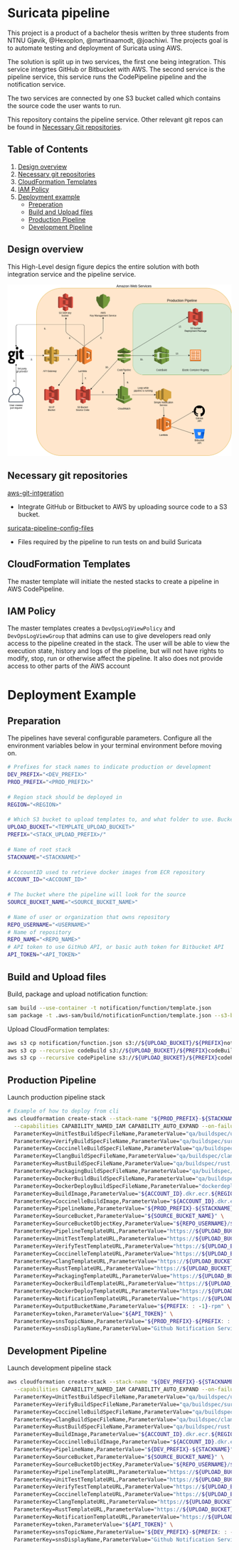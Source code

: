 # Suricata pipeline
This project is a product of a bachelor thesis written by three students from NTNU Gjøvik, @Hexoplon, @martinaamodt, @joachiwi. 
The projects goal is to automate testing and deployment of Suricata using AWS. 

The solution is split up in two services, the first one being integration. This service integrtes GitHub or Bitbucket with AWS. The second service is the pipeline service, this service runs the CodePipeline pipeline and the notification service.

The two services are connected by one S3 bucket called which contains the source code the user wants to run.

This repository contains the pipeline service. Other relevant git repos can be found in [Necessary Git repositories](#necessary-git-repositories).
## Table of Contents
1. [Design overview](#design-overview)
2. [Necessary git repositories](#necessary-git-repositories)
3. [CloudFormation Templates](#cloudformation-templates)
4. [IAM Policy](#iam-policy)
5. [Deployment example](#deployment-example)
    * [Preperation](#preparation)
    * [Build and Upload files](#build-and-upload-files)
    * [Production Pipeline](#production-pipeline)
    * [Development Pipeline](#development-pipeline)

## Design overview
This High-Level design figure depics the entire solution with both integration service and the pipeline service.

![HLD](/AWS-Plan.png)

## Necessary git repositories
[aws-git-intgeration](https://github.com/beardnecks/aws-git-integration)
* Integrate GitHub or Bitbucket to AWS by uploading source code to a S3 bucket.
 
[suricata-pipeline-config-files](https://github.com/beardnecks/suricata-pipeline-config-files)
* Files required by the pipeline to run tests on and build Suricata

## CloudFormation Templates
The master template will initiate the nested stacks to create a pipeline in AWS CodePipeline.

## IAM Policy
The master templates creates a `DevOpsLogViewPolicy` and `DevOpsLogViewGroup` that admins can use to give developers read only access
to the pipeline created in the stack. The user will be able to view the execution state, history and logs of the pipeline, but will not have rights to
modify, stop, run or otherwise affect the pipeline. It also does not provide access to other parts of the AWS account

# Deployment Example
## Preparation
The pipelines have several configurable parameters. Configure all the environment variables below in your terminal environment before moving on.
```bash
# Prefixes for stack names to indicate production or development
DEV_PREFIX="<DEV_PREFIX>"
PROD_PREFIX="<PROD_PREFIX>"

# Region stack should be deployed in
REGION="<REGION>"

# Which S3 bucket to upload templates to, and what folder to use. Bucket must already exist.
UPLOAD_BUCKET="<TEMPLATE_UPLOAD_BUCKET>"
PREFIX="<STACK_UPLOAD_PREFIX>/"

# Name of root stack
STACKNAME="<STACKNAME>"

# AccountID used to retrieve docker images from ECR repository
ACCOUNT_ID="<ACCOUNT_ID>"

# The bucket where the pipeline will look for the source
SOURCE_BUCKET_NAME="<SOURCE_BUCKET_NAME>"

# Name of user or organization that owns repository
REPO_USERNAME="<USERNAME>"
# Name of repository
REPO_NAME="<REPO_NAME>"
# API token to use GitHub API, or basic auth token for Bitbucket API
API_TOKEN="<API_TOKEN>"
```

## Build and Upload files
Build, package and upload notification function:
```bash
sam build --use-container -t notification/function/template.json
sam package -t .aws-sam/build/notificationFunction/template.json --s3-bucket "$UPLOAD_BUCKET" --use-json --output-template-file notification/function.json --s3-prefix "${PREFIX: : -1}"
```

Upload CloudFormation templates:
```bash
aws s3 cp notification/function.json s3://${UPLOAD_BUCKET}/${PREFIX}notification/
aws s3 cp --recursive codeBuild s3://${UPLOAD_BUCKET}/${PREFIX}codeBuild/
aws s3 cp --recursive codePipeline s3://${UPLOAD_BUCKET}/${PREFIX}codePipeline/
```

## Production Pipeline
Launch production pipeline stack
```bash
# Example of how to deploy from cli
aws cloudformation create-stack --stack-name "${PROD_PREFIX}-${STACKNAME}" --template-body file://prod-master.json \
  --capabilities CAPABILITY_NAMED_IAM CAPABILITY_AUTO_EXPAND --on-failure DO_NOTHING --parameters \
  ParameterKey=UnitTestBuildSpecFileName,ParameterValue="qa/buildspec/unittest.yml" \
  ParameterKey=VerifyBuildSpecFileName,ParameterValue="qa/buildspec/suricata-verify.yml" \
  ParameterKey=CoccinelleBuildSpecFileName,ParameterValue="qa/buildspec/coccinelle.yml" \
  ParameterKey=ClangBuildSpecFileName,ParameterValue="qa/buildspec/clang.yml" \
  ParameterKey=RustBuildSpecFileName,ParameterValue="qa/buildspec/rust.yml" \
  ParameterKey=PackagingBuildSpecFileName,ParameterValue="qa/buildspec/packaging.yml" \
  ParameterKey=DockerBuildBuildSpecFileName,ParameterValue="qa/buildspec/dockerbuild.yml" \
  ParameterKey=DockerDeployBuildSpecFileName,ParameterValue="dockerdeploy.yml" \
  ParameterKey=BuildImage,ParameterValue="${ACCOUNT_ID}.dkr.ecr.${REGION}.amazonaws.com/build/suricata-devops" \
  ParameterKey=CoccinelleBuildImage,ParameterValue="${ACCOUNT_ID}.dkr.ecr.${REGION}.amazonaws.com/build/suricata-coccinelle" \
  ParameterKey=PipelineName,ParameterValue="${PROD_PREFIX}-${STACKNAME}" \
  ParameterKey=SourceBucket,ParameterValue="${SOURCE_BUCKET_NAME}" \
  ParameterKey=SourceBucketObjectKey,ParameterValue="${REPO_USERNAME}/${REPO_NAME}/prod/${REPO_USERNAME}_${REPO_NAME}.zip" \
  ParameterKey=PipelineTemplateURL,ParameterValue="https://${UPLOAD_BUCKET}.s3.${REGION}.amazonaws.com/${PREFIX}codePipeline/prod-pipeline.json" \
  ParameterKey=UnitTestTemplateURL,ParameterValue="https://${UPLOAD_BUCKET}.s3.${REGION}.amazonaws.com/${PREFIX}codeBuild/unittest.json" \
  ParameterKey=VerifyTestTemplateURL,ParameterValue="https://${UPLOAD_BUCKET}.s3.${REGION}.amazonaws.com/${PREFIX}codeBuild/verify.json" \
  ParameterKey=CoccinelleTemplateURL,ParameterValue="https://${UPLOAD_BUCKET}.s3.${REGION}.amazonaws.com/${PREFIX}codeBuild/coccinelle.json" \
  ParameterKey=ClangTemplateURL,ParameterValue="https://${UPLOAD_BUCKET}.s3.${REGION}.amazonaws.com/${PREFIX}codeBuild/clang.json" \
  ParameterKey=RustTemplateURL,ParameterValue="https://${UPLOAD_BUCKET}.s3.${REGION}.amazonaws.com/${PREFIX}codeBuild/rust.json" \
  ParameterKey=PackagingTemplateURL,ParameterValue="https://${UPLOAD_BUCKET}.s3.${REGION}.amazonaws.com/${PREFIX}codeBuild/package.json" \
  ParameterKey=DockerBuildTemplateURL,ParameterValue="https://${UPLOAD_BUCKET}.s3.${REGION}.amazonaws.com/${PREFIX}codeBuild/dockerBuild.json" \
  ParameterKey=DockerDeployTemplateURL,ParameterValue="https://${UPLOAD_BUCKET}.s3.${REGION}.amazonaws.com/${PREFIX}codeBuild/dockerDeploy.json" \
  ParameterKey=NotificationTemplateURL,ParameterValue="https://${UPLOAD_BUCKET}.s3.${REGION}.amazonaws.com/${PREFIX}notification/function.json" \
  ParameterKey=OutputBucketName,ParameterValue="${PREFIX: : -1}-rpm" \
  ParameterKey=token,ParameterValue="${API_TOKEN}" \
  ParameterKey=snsTopicName,ParameterValue="${PROD_PREFIX}-${PREFIX: : -1}-sns" \
  ParameterKey=snsDisplayName,ParameterValue="Github Notification Service"
```

## Development Pipeline
Launch development pipeline stack
```bash
aws cloudformation create-stack --stack-name "${DEV_PREFIX}-${STACKNAME}" --template-body file://dev-master.json \
  --capabilities CAPABILITY_NAMED_IAM CAPABILITY_AUTO_EXPAND --on-failure DO_NOTHING --parameters \
  ParameterKey=UnitTestBuildSpecFileName,ParameterValue="qa/buildspec/unittest.yml" \
  ParameterKey=VerifyBuildSpecFileName,ParameterValue="qa/buildspec/suricata-verify.yml" \
  ParameterKey=CoccinelleBuildSpecFileName,ParameterValue="qa/buildspec/coccinelle.yml" \
  ParameterKey=ClangBuildSpecFileName,ParameterValue="qa/buildspec/clang.yml" \
  ParameterKey=RustBuildSpecFileName,ParameterValue="qa/buildspec/rust.yml" \
  ParameterKey=BuildImage,ParameterValue="${ACCOUNT_ID}.dkr.ecr.${REGION}.amazonaws.com/build/suricata-devops" \
  ParameterKey=CoccinelleBuildImage,ParameterValue="${ACCOUNT_ID}.dkr.ecr.${REGION}.amazonaws.com/build/suricata-coccinelle" \
  ParameterKey=PipelineName,ParameterValue="${DEV_PREFIX}-${STACKNAME}" \
  ParameterKey=SourceBucket,ParameterValue="${SOURCE_BUCKET_NAME}" \
  ParameterKey=SourceBucketObjectKey,ParameterValue="${REPO_USERNAME}/${REPO_NAME}/dev/${REPO_USERNAME}_${REPO_NAME}.zip" \
  ParameterKey=PipelineTemplateURL,ParameterValue="https://${UPLOAD_BUCKET}.s3.${REGION}.amazonaws.com/${PREFIX}codePipeline/dev-pipeline.json" \
  ParameterKey=UnitTestTemplateURL,ParameterValue="https://${UPLOAD_BUCKET}.s3.${REGION}.amazonaws.com/${PREFIX}codeBuild/unittest.json" \
  ParameterKey=VerifyTestTemplateURL,ParameterValue="https://${UPLOAD_BUCKET}.s3.${REGION}.amazonaws.com/${PREFIX}codeBuild/verify.json" \
  ParameterKey=CoccinelleTemplateURL,ParameterValue="https://${UPLOAD_BUCKET}.s3.${REGION}.amazonaws.com/${PREFIX}codeBuild/coccinelle.json" \
  ParameterKey=ClangTemplateURL,ParameterValue="https://${UPLOAD_BUCKET}.s3.${REGION}.amazonaws.com/${PREFIX}codeBuild/clang.json" \
  ParameterKey=RustTemplateURL,ParameterValue="https://${UPLOAD_BUCKET}.s3.${REGION}.amazonaws.com/${PREFIX}codeBuild/rust.json" \
  ParameterKey=NotificationTemplateURL,ParameterValue="https://${UPLOAD_BUCKET}.s3.${REGION}.amazonaws.com/${PREFIX}notification/function.json" \
  ParameterKey=token,ParameterValue="${API_TOKEN}" \
  ParameterKey=snsTopicName,ParameterValue="${DEV_PREFIX}-${PREFIX: : -1}-sns" \
  ParameterKey=snsDisplayName,ParameterValue="Github Notification Service"
```
